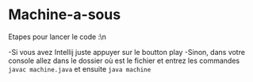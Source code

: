 # Machine-a-sous

Etapes pour lancer le code :\n

-Si vous avez Intellij juste appuyer sur le boutton play
-Sinon, dans votre console allez dans le dossier où est le fichier et entrez les commandes ```javac machine.java``` et ensuite ```java machine```
